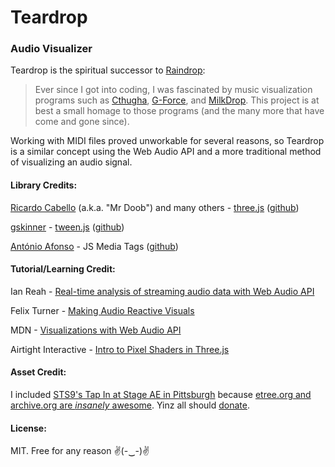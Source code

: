 # Teardrop

### Audio Visualizer

Teardrop is the spiritual successor to [Raindrop](https://github.com/jlblatt/Raindrop):

> Ever since I got into coding, I was fascinated by music visualization programs such as [Cthugha](http://www.afn.org/~cthugha/), [G-Force](https://www.soundspectrum.com/g-force/), and [MilkDrop](http://www.geisswerks.com/milkdrop/).  This project is at best a small homage to those programs (and the many more that have come and gone since).

Working with MIDI files proved unworkable for several reasons, so Teardrop is a similar concept using the Web Audio API and a more traditional method of visualizing an audio signal.

#### Library Credits:

[Ricardo Cabello](http://mrdoob.com/) (a.k.a. "Mr Doob") and many others - [three.js](http://threejs.org/) ([github](https://github.com/mrdoob/three.js/))

[gskinner](http://gskinner.com/) - [tween.js](http://www.createjs.com/tweenjs) ([github](https://github.com/tweenjs/tween.js/))

[António Afonso](http://web.ist.utl.pt/antonio.afonso/www.aadsm.net/) - JS Media Tags ([github](https://github.com/aadsm/jsmediatags))

#### Tutorial/Learning Credit:

Ian Reah - [Real-time analysis of streaming audio data with Web Audio API](http://ianreah.com/2013/02/28/Real-time-analysis-of-streaming-audio-data-with-Web-Audio-API.html)

Felix Turner - [Making Audio Reactive Visuals](https://www.airtightinteractive.com/2013/10/making-audio-reactive-visuals/)

MDN - [Visualizations with Web Audio API](https://developer.mozilla.org/en-US/docs/Web/API/Web_Audio_API/Visualizations_with_Web_Audio_API)

Airtight Interactive - [Intro to Pixel Shaders in Three.js ](https://www.airtightinteractive.com/2013/02/intro-to-pixel-shaders-in-three-js/)

#### Asset Credit:

I included [STS9's Tap In at Stage AE in Pittsburgh](https://archive.org/details/sts92015-10-30.m934b_24bit) because [etree.org and archive.org are *insanely* awesome](https://archive.org/details/etree).  Yinz all should [donate](https://archive.org/donate/).

#### License:

MIT.  Free for any reason ✌(-‿-)✌